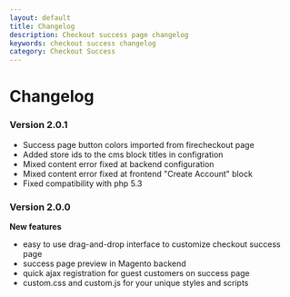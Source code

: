 ```yaml
---
layout: default
title: Changelog
description: Checkout success page changelog
keywords: checkout success changelog
category: Checkout Success
---
```


# Changelog

### Version 2.0.1

- Success page button colors imported from firecheckout page
- Added store ids to the cms block titles in configration
- Mixed content error fixed at backend configuration
- Mixed content error fixed at frontend "Create Account" block
- Fixed compatibility with php 5.3

### Version 2.0.0

**New features**

 -  easy to use drag-and-drop interface to customize checkout success page
 -  success page preview in Magento backend
 -  quick ajax registration for guest customers on success page
 -  custom.css and custom.js for your unique styles and scripts

